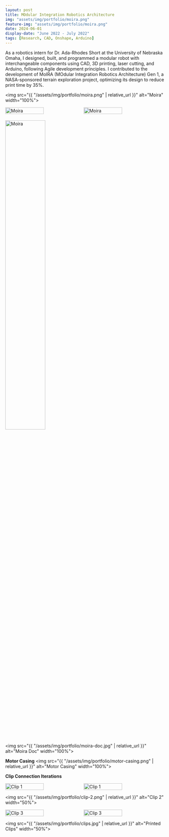 ```yaml
---
layout: post
title: MOdular Integration Robotics Architecture 
img: "assets/img/portfolio/moira.png"
feature-img: "assets/img/portfolio/moira.png"
date: 2024-06-01
display-date: "June 2022 - July 2022"
tags: [Research, CAD, Onshape, Arduino]
---
```


As a robotics intern for Dr. Ada-Rhodes Short at the University of Nebraska Omaha, I designed, built, and programmed a modular robot with interchangeable components using CAD, 3D printing, laser cutting, and Arduino, following Agile development principles. I contributed to the development of MoIRA (MOdular Integration Robotics Architecture) Gen 1, a NASA-sponsored terrain exploration project, optimizing its design to reduce print time by 35%.

<img src="{{ "/assets/img/portfolio/moira.png" | relative_url }}" alt="Moira" width="100%">

<div style="display: flex; margin-bottom: 20px;">
    <img src="{{ "/assets/img/portfolio/moira-first.jpg" | relative_url }}" alt="Moira" style="width: 49%;">
    <img src="{{ "/assets/img/portfolio/moira-second.jpg" | relative_url }}" alt="Moira" style="width: 49%;">
</div>
<img src="{{ "/assets/img/portfolio/moira-top.jpg" | relative_url }}" alt="Moira" width="50%">

<img src="{{ "/assets/img/portfolio/moira-doc.jpg" | relative_url }}" alt="Moira Doc" width="100%">

**Motor Casing**
<img src="{{ "/assets/img/portfolio/motor-casing.png" | relative_url }}" alt="Motor Casing" width="100%">

**Clip Connection Iterations**  
<div style="display: flex;">
    <img src="{{ "/assets/img/portfolio/clip-1-1.png" | relative_url }}" alt="Clip 1" style="width: 49%;">
    <img src="{{ "/assets/img/portfolio/clip-1-2.png" | relative_url }}" alt="Clip 1" style="width: 49%;">
</div>

<img src="{{ "/assets/img/portfolio/clip-2.png" | relative_url }}" alt="Clip 2" width="50%">

<div style="display: flex;">
    <img src="{{ "/assets/img/portfolio/clip-3-1.png" | relative_url }}" alt="Clip 3" style="width: 49%;">
    <img src="{{ "/assets/img/portfolio/clip-3-2.png" | relative_url }}" alt="Clip 3" style="width: 49%;">
</div>

<img src="{{ "/assets/img/portfolio/clips.jpg" | relative_url }}" alt="Printed Clips" width="50%">

